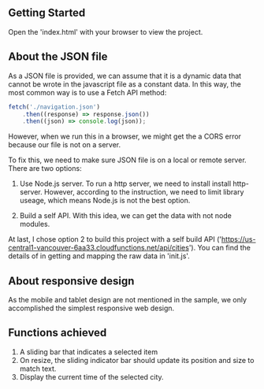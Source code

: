 ## Getting Started

Open the 'index.html' with your browser to view the project.

## About the JSON file

As a JSON file is provided, we can assume that it is a dynamic data that cannot be wrote in the javascript file as a constant data. In this way, the most common way is to use a Fetch API method:

```javascript
fetch('./navigation.json')
    .then((response) => response.json())
    .then((json) => console.log(json));
```

However, when we run this in a browser, we might get the a CORS error because our file is not on a server.

To fix this, we need to make sure JSON file is on a local or remote server. There are two options: 

1. Use Node.js server. To run a http server, we need to install install http-server. However, according to the instruction, we need to limit library useage, which means Node.js is not the best option.

2. Build a self API. With this idea, we can get the data with not node modules. 

At last, I chose option 2 to build this project with a self build API ('https://us-central1-vancouver-6aa33.cloudfunctions.net/api/cities'). You can find the details of in getting and mapping the raw data in 'init.js'.

## About responsive design

As the mobile and tablet design are not mentioned in the sample, we only accomplished the simplest responsive web design.

## Functions achieved

1. A sliding bar that indicates a selected item
2. On resize, the sliding indicator bar should update its position and size to match text.
3. Display the current time of the selected city.
